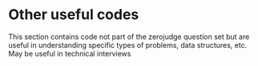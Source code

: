 # Other useful codes
This section contains code not part of the zerojudge question set but are useful in understanding specific types of problems, data structures, etc.
May be useful in technical interviews
